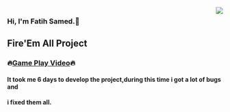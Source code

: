 <img src="https://media.giphy.com/media/l0Iy67eveh48xHQFa/giphy-downsized.gif" align="right">

### Hi, I'm Fatih Samed.:wave:
        
## Fire'Em All Project
### :fire:<a href="https://drive.google.com/file/d/1B1XDMIRP_4MG1FALksdgMRc3shMba7vM/view?usp=sharing" target="_blank">Game Play Video</a>:fire:

#### It took me 6 days to develop the project,during this time i got a lot of bugs and 
#### i fixed them all.
